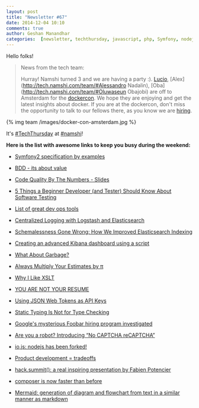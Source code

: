 ```yaml
---
layout: post
title: "Newsletter #67"
date: 2014-12-04 10:10
comments: true
author: Geshan Manandhar
categories:  [newsletter, techthursday, javascript, php, Symfony, nodejs, testing, jws, kibana, nodejs, io.js, composer, development]
---
```

Hello folks!

> News from the tech team:
>
> Hurray! Namshi turned 3 and we are having a party :). [Lucio](http://tech.namshi.com/team/#Luciano_Colosio), [Alex](http://tech.namshi.com/team/#Alessandro Nadalin), [Oba](http://tech.namshi.com/team/#Oluwaseun Obajobi) are off to Amsterdam for the [dockercon](http://europe.dockercon.com/).
> We hope they are enjoying and get the latest insights about docker.
> If you are at the dockercon, don't miss the opportunity to talk to our fellows there, as you know we are [hiring](http://tech.namshi.com/join-us/).

{% img team /images/docker-con-amsterdam.jpg %}

It's [#TechThursday](/blog/categories/techthursday/) at [#namshi](http://twitter.com/techNamshi)!

**Here is the list with awesome links to keep you busy during the weekend:**

* [Symfony2 specification by examples](http://slidesha.re/1zThb6j)

* [BDD - its about value](http://bit.ly/1rYSukK)

* [Code Quality By The Numbers - Slides](http://bit.ly/12oq4JX)

<!-- more -->

* [5 Things a Beginner Developer (and Tester) Should Know About Software Testing](http://bit.ly/1zmCa1z)

* [List of great dev ops tools](http://bit.ly/15PUyXS)

* [Centralized Logging with Logstash and Elasticsearch](http://blog.sematext.com/tag/elasticsearch/)

* [Schemalessness Gone Wrong: How We Improved Elasticsearch Indexing](https://orchestrate.io/blog/2014/09/30/improved-elasticsearch-indexing/)

* [Creating an advanced Kibana dashboard using a script](http://blog.trifork.com/2014/05/20/advanced-kibana-dashboard/)

* [What About Garbage?](http://blog.ircmaxell.com/2014/12/what-about-garbage.html)

* [Always Multiply Your Estimates by π](http://www.tuicool.com/articles/7niyym)

* [Why I Like XSLT](https://guy-murphy.github.io/2014/12/02/why-I-like-XSLT/)

* [YOU ARE NOT YOUR RESUME](http://blog.alinelerner.com/resumes-suck-heres-the-data/)

* [Using JSON Web Tokens as API Keys](https://auth0.com/blog/2014/12/02/using-json-web-tokens-as-api-keys/)

* [Static Typing Is Not for Type Checking](http://techblog.bozho.net/static-typing-is-not-for-type-checking/)

* [Google's mysterious Foobar hiring program investigated](https://ello.co/pftio/post/-8bXK2nYAXM1v2wzGp9X5g)

* [Are you a robot? Introducing “No CAPTCHA reCAPTCHA”](http://googleonlinesecurity.blogspot.ae/2014/12/are-you-robot-introducing-no-captcha.html)

* [io,js: nodejs has been forked!](https://github.com/iojs/io.js)

* [Product development = tradeoffs](https://www.youtube.com/watch?v=znBtzBAS9Bo&list=PLOSHQ_hfikSok8VxCe1GIDfiwdSB42j6c&index=1)

* [hack.summit(): a real inspiring presentation by Fabien Potencier](https://www.youtube.com/watch?v=b1i865DVYGU#t=21)

* [composer is now faster than before](https://github.com/composer/composer/commit/ac676f47f7bbc619678a29deae097b6b0710b799)

* [Mermaid: generation of diagram and flowchart from text in a similar manner as markdown](https://github.com/knsv/mermaid)